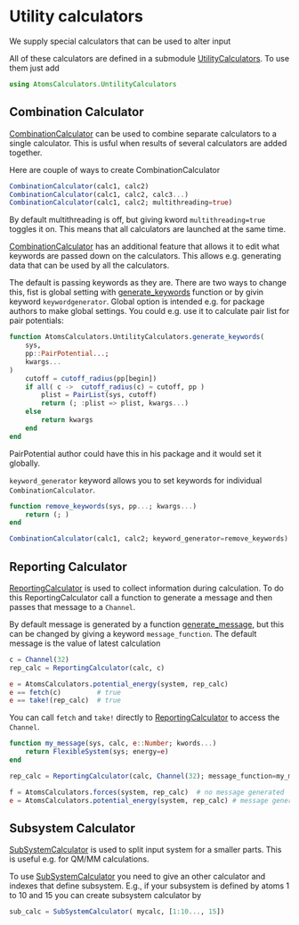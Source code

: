 # Utility calculators

We supply special calculators that can be used to alter input 

All of these calculators are defined in a submodule [UtilityCalculators](@ref). To use them just add

```julia
using AtomsCalculators.UntilityCalculators
```

## Combination Calculator

[CombinationCalculator](@ref) can be used to combine separate calculators to a single calculator. This is usful when results of several calculators are added together.

Here are couple of ways to create CombinationCalculator

```julia
CombinationCalculator(calc1, calc2)
CombinationCalculator(calc1, calc2, calc3...)
CombinationCalculator(calc1, calc2; multithreading=true)
```

By default multithreading is off, but giving kword `multithreading=true` toggles it on. This means that all calculators are launched at the same time.

[CombinationCalculator](@ref) has an additional feature that allows it to edit what keywords are passed down on the calculators. This allows e.g. generating data that can be used by all the calculators.

The default is passing keywords as they are. There are two ways to change this, fist is global setting with [generate_keywords](@ref) function or by givin keyword `keywordgenerator`. Global option is intended e.g. for package authors to make global settings. You could e.g. use it to calculate pair list for pair potentials:

```julia
function AtomsCalculators.UntilityCalculators.generate_keywords(
    sys, 
    pp::PairPotential...; 
    kwargs...
)
    cutoff = cutoff_radius(pp[begin])
    if all( c ->  cutoff_radius(c) ≈ cutoff, pp )
        plist = PairList(sys, cutoff)
        return (; :plist => plist, kwargs...)
    else
        return kwargs
    end
end
```

PairPotential author could have this in his package and it would set it globally.

`keyword_generator` keyword allows you to set keywords for individual `CombinationCalculator`. 

```julia
function remove_keywords(sys, pp...; kwargs...)
    return (; )
end

CombinationCalculator(calc1, calc2; keyword_generator=remove_keywords)
```


## Reporting Calculator

[ReportingCalculator](@ref) is used to collect information during calculation. To do this ReportingCalculator call a function to generate a message and then passes that message to a `Channel`.

By default message is generated by a function [generate_message](@ref), but this can be changed by giving a keyword `message_function`. The default message is the value of latest calculation

```julia
c = Channel(32)
rep_calc = ReportingCalculator(calc, c)

e = AtomsCalculators.potential_energy(system, rep_calc)
e == fetch(c)         # true
e == take!(rep_calc)  # true
```

You can call `fetch` and `take!` directly to [ReportingCalculator](@ref) to access the `Channel`. 

```julia
function my_message(sys, calc, e::Number; kwords...)
    return FlexibleSystem(sys; energy=e)
end

rep_calc = ReportingCalculator(calc, Channel(32); message_function=my_message)

f = AtomsCalculators.forces(system, rep_calc)  # no message generated
e = AtomsCalculators.potential_energy(system, rep_calc) # message generated
```


## Subsystem Calculator

[SubSystemCalculator](@ref) is used to split input system for a smaller parts. This is useful e.g. for QM/MM calculations.

To use [SubSystemCalculator](@ref) you need to give an other calculator and indexes that define subsystem. E.g., if your subsystem is defined by atoms 1 to 10 and 15 you can create subsystem calculator by

```julia
sub_calc = SubSystemCalculator( mycalc, [1:10..., 15])
```

